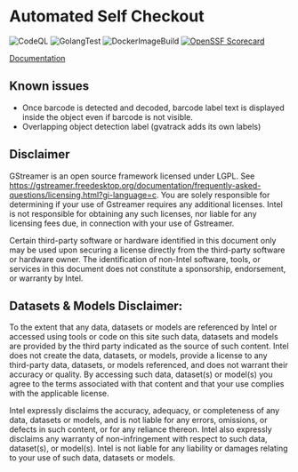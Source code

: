 # Automated Self Checkout

![CodeQL](https://github.com/intel-retail/automated-self-checkout/actions/workflows/codeql.yaml/badge.svg?branch=main) ![GolangTest](https://github.com/intel-retail/automated-self-checkout/actions/workflows/gotest.yaml/badge.svg?branch=main) ![DockerImageBuild](https://github.com/intel-retail/automated-self-checkout/actions/workflows/build.yaml/badge.svg?branch=main)  [![OpenSSF Scorecard](https://api.securityscorecards.dev/projects/github.com/intel-retail/automated-self-checkout/badge)](https://api.securityscorecards.dev/projects/github.com/intel-retail/automated-self-checkout)

[Documentation](https://intel-retail.github.io/automated-self-checkout/)

## Known issues

- Once barcode is detected and decoded, barcode label text is displayed inside the object even if barcode is not visible.
- Overlapping object detection label (gvatrack adds its own labels)

## Disclaimer

GStreamer is an open source framework licensed under LGPL. See https://gstreamer.freedesktop.org/documentation/frequently-asked-questions/licensing.html?gi-language=c.  You are solely responsible for determining if your use of Gstreamer requires any additional licenses.  Intel is not responsible for obtaining any such licenses, nor liable for any licensing fees due, in connection with your use of Gstreamer.

Certain third-party software or hardware identified in this document only may be used upon securing a license directly from the third-party software or hardware owner. The identification of non-Intel software, tools, or services in this document does not constitute a sponsorship, endorsement, or warranty by Intel.

## Datasets & Models Disclaimer:

To the extent that any data, datasets or models are referenced by Intel or accessed using tools or code on this site such data, datasets and models are provided by the third party indicated as the source of such content. Intel does not create the data, datasets, or models, provide a license to any third-party data, datasets, or models referenced, and does not warrant their accuracy or quality.  By accessing such data, dataset(s) or model(s) you agree to the terms associated with that content and that your use complies with the applicable license.

Intel expressly disclaims the accuracy, adequacy, or completeness of any data, datasets or models, and is not liable for any errors, omissions, or defects in such content, or for any reliance thereon. Intel also expressly disclaims any warranty of non-infringement with respect to such data, dataset(s), or model(s). Intel is not liable for any liability or damages relating to your use of such data, datasets or models.
